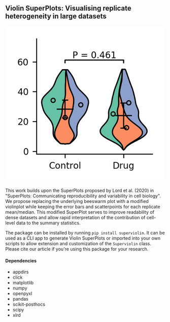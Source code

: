 ## Violin SuperPlots: Visualising replicate heterogeneity in large datasets ##

![Current exemplary superplot](Violin_SuperPlot_v0-8.png "Violin SuperPlot example")

This work builds upon the SuperPlots proposed by Lord et al. (2020) in "SuperPlots: Communicating reproducibility and variability in cell biology". We propose replacing the underlying beeswarm plot with a modified violinplot while keeping the error bars and scatterpoints for each replicate mean/median. This modified SuperPlot serves to improve readability of dense datasets and allow rapid interpretation of the contribution of cell-level data to the summary statistics.

The package can be installed by running `pip install superviolin`. It can be used as a CLI app to generate Violin SuperPlots or imported into your own scripts to allow extension and customization of the `Superviolin` class. Please cite our article if you're using this package for your research.

#### Dependencies ####
- appdirs
- click
- matplotlib
- numpy
- openpyxl
- pandas
- scikit-posthocs
- scipy
- xlrd

